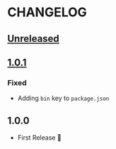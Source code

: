 # CHANGELOG

## [Unreleased]

## [1.0.1]
### Fixed
* Adding `bin` key to `package.json`

## 1.0.0
* First Release :tada:

[Unreleased]: https://github.com/hashlabs/hashdard/compare/1.0.1...HEAD
[1.0.1]: https://github.com/hashlabs/hashdard/compare/1.0.0...1.0.1
